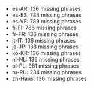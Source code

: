 - es-AR: 136 missing phrases
- es-ES: 784 missing phrases
- es-VE: 789 missing phrases
- fi-FI: 786 missing phrases
- fr-FR: 136 missing phrases
- it-IT: 136 missing phrases
- ja-JP: 138 missing phrases
- ko-KR: 136 missing phrases
- nl-NL: 136 missing phrases
- pl-PL: 961 missing phrases
- ru-RU: 234 missing phrases
- zh-Hans: 136 missing phrases
